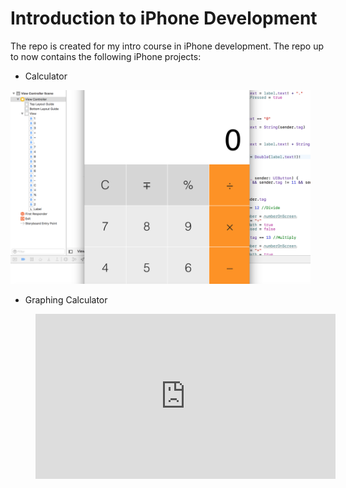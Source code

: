 # Introduction to iPhone Development

The repo is created for my intro course in iPhone development. The repo up to now contains the following iPhone projects:
- Calculator
<img src="./Calculator/Demo.png" width="480">

- Graphing Calculator
<figure class="video_container">
<iframe src="https://giphy.com/embed/gJEryowQkCapW" width="480" height="264" frameBorder="0"></iframe>
</figure>
